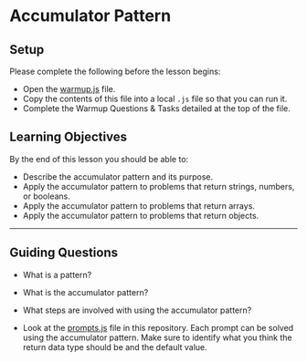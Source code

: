 # Accumulator Pattern

## Setup

Please complete the following before the lesson begins:

- Open the [warmup.js](./warmup.js) file.
- Copy the contents of this file into a local `.js` file so that you can run it.
- Complete the Warmup Questions & Tasks detailed at the top of the file.

## Learning Objectives

By the end of this lesson you should be able to:

- Describe the accumulator pattern and its purpose.
- Apply the accumulator pattern to problems that return strings, numbers, or booleans.
- Apply the accumulator pattern to problems that return arrays.
- Apply the accumulator pattern to problems that return objects.

---

## Guiding Questions

- What is a pattern?

- What is the accumulator pattern?

- What steps are involved with using the accumulator pattern?

- Look at the [prompts.js](./prompts.js) file in this repository. Each prompt can be solved using the accumulator pattern. Make sure to identify what you think the return data type should be and the default value.
